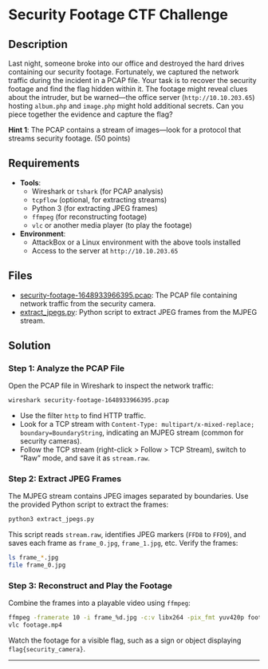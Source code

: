 # Security Footage CTF Challenge

## Description

Last night, someone broke into our office and destroyed the hard drives containing our security footage. Fortunately, we captured the network traffic during the incident in a PCAP file. Your task is to recover the security footage and find the flag hidden within it. The footage might reveal clues about the intruder, but be warned—the office server (`http://10.10.203.65`) hosting `album.php` and `image.php` might hold additional secrets. Can you piece together the evidence and capture the flag?

**Hint 1**: The PCAP contains a stream of images—look for a protocol that streams security footage. (50 points)  

## Requirements

- **Tools**:
  - Wireshark or `tshark` (for PCAP analysis)
  - `tcpflow` (optional, for extracting streams)
  - Python 3 (for extracting JPEG frames)
  - `ffmpeg` (for reconstructing footage)
  - `vlc` or another media player (to play the footage)
- **Environment**:
  - AttackBox or a Linux environment with the above tools installed
  - Access to the server at `http://10.10.203.65`

## Files

- [security-footage-1648933966395.pcap](./security-footage-1648933966395.pcap): The PCAP file containing network traffic from the security camera.
- [extract_jpegs.py](./extract_jpegs.py): Python script to extract JPEG frames from the MJPEG stream.

## Solution

### Step 1: Analyze the PCAP File
Open the PCAP file in Wireshark to inspect the network traffic:

```bash
wireshark security-footage-1648933966395.pcap
```

- Use the filter `http` to find HTTP traffic.
- Look for a TCP stream with `Content-Type: multipart/x-mixed-replace; boundary=BoundaryString`, indicating an MJPEG stream (common for security cameras).
- Follow the TCP stream (right-click > Follow > TCP Stream), switch to “Raw” mode, and save it as `stream.raw`.

### Step 2: Extract JPEG Frames
The MJPEG stream contains JPEG images separated by boundaries. Use the provided Python script to extract the frames:

```bash
python3 extract_jpegs.py
```

This script reads `stream.raw`, identifies JPEG markers (`FFD8` to `FFD9`), and saves each frame as `frame_0.jpg`, `frame_1.jpg`, etc. Verify the frames:

```bash
ls frame_*.jpg
file frame_0.jpg
```

### Step 3: Reconstruct and Play the Footage
Combine the frames into a playable video using `ffmpeg`:

```bash
ffmpeg -framerate 10 -i frame_%d.jpg -c:v libx264 -pix_fmt yuv420p footage.mp4
vlc footage.mp4
```

Watch the footage for a visible flag, such as a sign or object displaying `flag{security_camera}`.

---

